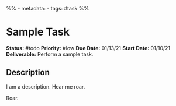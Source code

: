 %% - metadata:
	- tags: #task %%
# Sample Task
**Status:** #todo
**Priority:** #low
**Due Date:** 01/13/21
**Start Date:** 01/10/21
**Deliverable:** Perform a sample task.
## Description
I am a description. 
Hear me roar.

Roar.